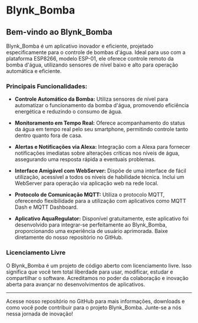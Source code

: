 # Blynk_Bomba

## Bem-vindo ao Blynk_Bomba
Blynk_Bomba é um aplicativo inovador e eficiente, projetado especificamente para o controle de bombas d'água. Ideal para uso com a plataforma ESP8266, modelo ESP-01, ele oferece controle remoto da bomba d'água, utilizando sensores de nível baixo e alto para operação automática e eficiente.

### Principais Funcionalidades:

- **Controle Automático da Bomba:** Utiliza sensores de nível para automatizar o funcionamento da bomba d'água, promovendo eficiência energética e reduzindo o consumo de água.
  
- **Monitoramento em Tempo Real:** Oferece acompanhamento do status da água em tempo real pelo seu smartphone, permitindo controle tanto dentro quanto fora de casa.
  
- **Alertas e Notificações via Alexa:** Integração com a Alexa para fornecer notificações imediatas sobre alterações críticas nos níveis de água, assegurando uma resposta rápida a eventuais problemas.
  
- **Interface Amigável com WebServer:** Dispõe de uma interface de fácil utilização, acessível a todos os níveis de habilidade técnica. Inclui um WebServer para operação via aplicação web na rede local.
  
- **Protocolo de Comunicação MQTT:** Utiliza o protocolo MQTT, oferecendo flexibilidade para a utilização com aplicativos como MQTT Dash e MQTT Dashboard.
  
- **Aplicativo AquaRegulator:** Disponível gratuitamente, este aplicativo foi desenvolvido para integrar-se perfeitamente ao Blynk_Bomba, proporcionando uma experiência de usuário aprimorada. Baixe diretamente do nosso repositório no GitHub.

### Licenciamento Livre

O Blynk_Bomba é um projeto de código aberto com licenciamento livre. Isso significa que você tem total liberdade para usar, modificar, estudar e compartilhar o software. Acreditamos no poder da colaboração e inovação aberta para avançar no desenvolvimentos de aplicativos.

---

Acesse nosso repositório no GitHub para mais informações, downloads e como você pode contribuir para o projeto Blynk_Bomba. Junte-se a nós nessa jornada de inovação!
